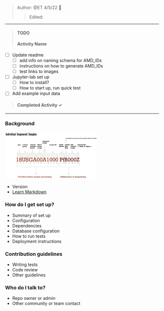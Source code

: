 > Author: @ET 4/5/22 :goat:
>> Edited:
----
>#### TODO ####
>#### Activity Name ####
 - [ ] Update readme
    - [ ] add info on naming schema for AMD_IDs  
    - [ ] instructions on how to generate AMD_IDs
    - [ ] test links to images  
 - [ ] Jupyter-lab set up
    - [ ] How to install?
    - [ ] How to start up, run quick test
 - [ ] Add example input data

>#### Completed Activity ✓ ####

------

### Background ###

<img
  src="/images/ind_sample_ID.png"
  alt="Alt text"
  title="Optional title"
  style="display: inline-block; margin: 0 auto; max-width: 300px">


* Version
* [Learn Markdown](https://bitbucket.org/tutorials/markdowndemo)

### How do I get set up? ###

* Summary of set up
* Configuration
* Dependencies
* Database configuration
* How to run tests
* Deployment instructions

### Contribution guidelines ###

* Writing tests
* Code review
* Other guidelines

### Who do I talk to? ###

* Repo owner or admin
* Other community or team contact
